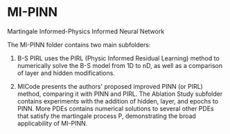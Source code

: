# MI-PINN
Martingale Informed-Physics Informed Neural Network

The MI-PINN folder contains two main subfolders:

1. B-S PIRL uses the PIRL (Physic Informed Residual Learning) method to numerically solve the B-S model from 1D to nD, as well as a comparison of layer and hidden modifications.

2. MICode presents the authors' proposed improved PINN (or PIRL) method, comparing it with PINN and PIRL.
   The Ablation Study subfolder contains experiments with the addition of hidden, layer, and epochs to PINN.
   More PDEs contains numerical solutions to several other PDEs that satisfy the martingale process P, demonstrating the broad applicability of MI-PINN.

